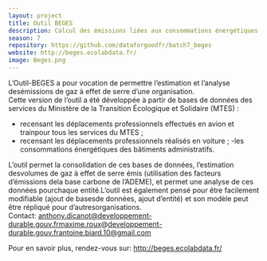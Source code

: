 ```yaml
---
layout: project
title: Outil BEGES
description: Calcul des émissions liées aux consommations énergétiques des bâtiments et déplacements au sein d’une structure de l'État.
season: 7
repository: https://github.com/dataforgoodfr/batch7_beges
website: http://beges.ecolabdata.fr/
image: Beges.png
---
```


L’Outil-BEGES a   pour   vocation   de   permettre   l’estimation   et   l’analyse   desémissions de gaz à effet de serre d’une organisation. 
<br>
Cette version de l’outil a été développée à partir de bases de données des services du Ministère de la Transition Écologique et Solidaire (MTES) :
- recensant les déplacements professionnels effectués en avion et trainpour tous les services du MTES ;
- recensant les déplacements professionnels réalisés en voiture ;
-les consommations énergétiques des bâtiments administratifs.

L’outil   permet   la   consolidation   de   ces   bases   de   données,   l’estimation   desvolumes de gaz à effet de serre émis (utilisation des facteurs d’émissions dela base   carbone   de  l’ADEME),  et permet  une  analyse  de  ces  données  pourchaque entité.L’outil est également pensé pour être facilement modifiable (ajout de basesde données,  ajout d’entité)  et son  modèle peut  être répliqué  pour d’autresorganisations.
<br>
Contact: anthony.dicanot@developpement-durable.gouv.frmaxime.roux@developpement-durable.gouv.frantoine.biard.10@gmail.com

Pour en savoir plus, rendez-vous sur: http://beges.ecolabdata.fr/
